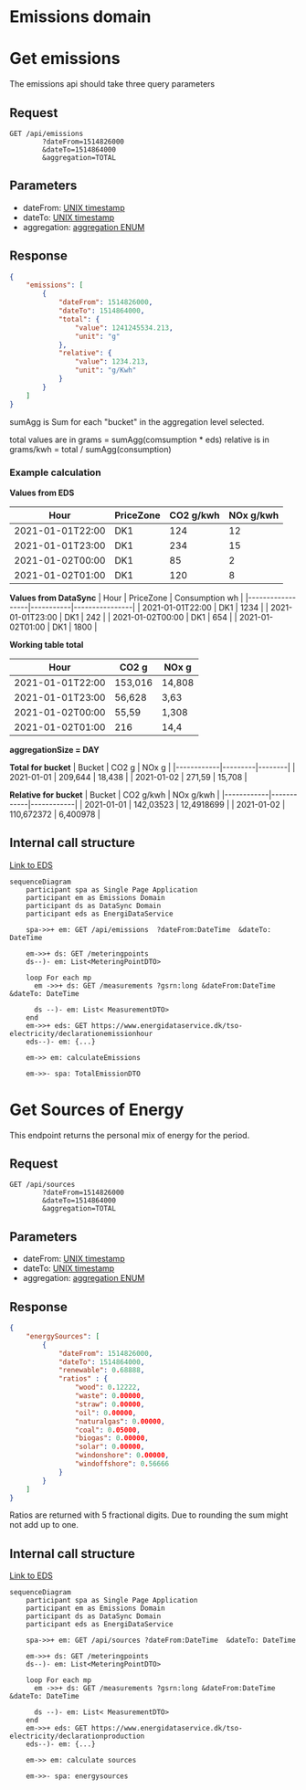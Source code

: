 
# Emissions domain

# Get emissions

The emissions api should take three query parameters

## Request

```text
GET /api/emissions
        ?dateFrom=1514826000
        &dateTo=1514864000
        &aggregation=TOTAL   
```

## Parameters

- dateFrom: [UNIX timestamp](conventions.md#date-from-and-to)
- dateTo: [UNIX timestamp](conventions.md#date-from-and-to)
- aggregation: [aggregation ENUM](conventions.md#aggregation)

## Response

```json
{
    "emissions": [
        {
            "dateFrom": 1514826000, 
            "dateTo": 1514864000,  
            "total": {
                "value": 1241245534.213,
                "unit": "g"
            },
            "relative": {
                "value": 1234.213,
                "unit": "g/Kwh"
            }
        }
    ]
}
```

sumAgg is Sum for each "bucket" in the aggregation level selected.

total values are in grams = sumAgg(comsumption * eds)
relative is in grams/kwh = total / sumAgg(consumption)

### Example calculation

**Values from EDS**

| Hour             | PriceZone | CO2 g/kwh | NOx g/kwh |
|------------------|-----------|-----------|-----------|
| 2021-01-01T22:00 | DK1       | 124       | 12        |
| 2021-01-01T23:00 | DK1       | 234       | 15        |
| 2021-01-02T00:00 | DK1       | 85        | 2         |
| 2021-01-02T01:00 | DK1       | 120       | 8         |

**Values from DataSync**
| Hour             | PriceZone | Consumption wh |
|------------------|-----------|----------------|
| 2021-01-01T22:00 | DK1       | 1234           |
| 2021-01-01T23:00 | DK1       | 242            |
| 2021-01-02T00:00 | DK1       | 654            |
| 2021-01-02T01:00 | DK1       | 1800           |

**Working table total**

| Hour             | CO2 g   | NOx g  |
|------------------|---------|--------|
| 2021-01-01T22:00 | 153,016 | 14,808 |
| 2021-01-01T23:00 | 56,628  | 3,63   |
| 2021-01-02T00:00 | 55,59   | 1,308  |
| 2021-01-02T01:00 | 216     | 14,4   |

**aggregationSize = DAY**

**Total for bucket**
| Bucket     | CO2 g   | NOx g  |
|------------|---------|--------|
| 2021-01-01 | 209,644 | 18,438 |
| 2021-01-02 | 271,59  | 15,708 |

**Relative for bucket**
| Bucket     | CO2 g/kwh  | NOx g/kwh  |
|------------|------------|------------|
| 2021-01-01 | 142,03523  | 12,4918699 |
| 2021-01-02 | 110,672372 | 6,400978   |


## Internal call structure

[Link to EDS](https://www.energidataservice.dk/tso-electricity/declarationemissionhour)

```mermaid
sequenceDiagram
    participant spa as Single Page Application
    participant em as Emissions Domain
    participant ds as DataSync Domain
    participant eds as EnergiDataService

    spa->>+ em: GET /api/emissions  ?dateFrom:DateTime  &dateTo: DateTime
    
    em->>+ ds: GET /meteringpoints
    ds--)- em: List<MeteringPointDTO>
    
    loop For each mp
      em ->>+ ds: GET /measurements ?gsrn:long &dateFrom:DateTime &dateTo: DateTime
        
      ds --)- em: List< MeasurementDTO>
    end
    em->>+ eds: GET https://www.energidataservice.dk/tso-electricity/declarationemissionhour
    eds--)- em: {...}

    em->> em: calculateEmissions

    em->>- spa: TotalEmissionDTO

```



# Get Sources of Energy

This endpoint returns the personal mix of energy for the period.
## Request

```text
GET /api/sources
        ?dateFrom=1514826000
        &dateTo=1514864000
        &aggregation=TOTAL   
```

## Parameters

- dateFrom: [UNIX timestamp](conventions.md#date-from-and-to)
- dateTo: [UNIX timestamp](conventions.md#date-from-and-to)
- aggregation: [aggregation ENUM](conventions.md#aggregation)

## Response

```json
{
    "energySources": [
        {
            "dateFrom": 1514826000, 
            "dateTo": 1514864000, 
            "renewable": 0.68888,
            "ratios" : {
                "wood": 0.12222,
                "waste": 0.00000, 
                "straw": 0.00000,
                "oil": 0.00000,
                "naturalgas": 0.00000,
                "coal": 0.05000,
                "biogas": 0.00000,
                "solar": 0.00000,
                "windonshore": 0.00000,
                "windoffshore": 0.56666
            }
        }
    ]
}
```
Ratios are returned with 5 fractional digits. Due to rounding the sum might not add up to one.

## Internal call structure

[Link to EDS](https://www.energidataservice.dk/tso-electricity/declarationproduction)

```mermaid
sequenceDiagram
    participant spa as Single Page Application
    participant em as Emissions Domain
    participant ds as DataSync Domain
    participant eds as EnergiDataService

    spa->>+ em: GET /api/sources ?dateFrom:DateTime  &dateTo: DateTime
    
    em->>+ ds: GET /meteringpoints
    ds--)- em: List<MeteringPointDTO>
    
    loop For each mp
      em ->>+ ds: GET /measurements ?gsrn:long &dateFrom:DateTime &dateTo: DateTime
        
      ds --)- em: List< MeasurementDTO>
    end
    em->>+ eds: GET https://www.energidataservice.dk/tso-electricity/declarationproduction
    eds--)- em: {...}

    em->> em: calculate sources

    em->>- spa: energysources

```
